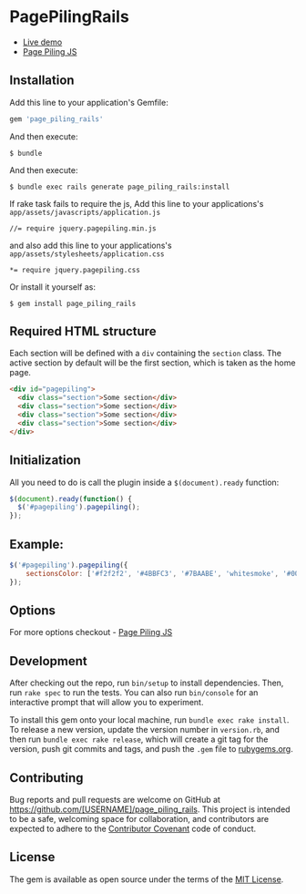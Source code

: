 # PagePilingRails

- [Live demo](http://alvarotrigo.com/pagePiling/)
- [Page Piling JS](https://github.com/alvarotrigo/pagePiling.js/)

## Installation

Add this line to your application's Gemfile:

```ruby
gem 'page_piling_rails'
```

And then execute:

    $ bundle

And then execute:

    $ bundle exec rails generate page_piling_rails:install

If rake task fails to require the js,
Add this line to your applications's `app/assets/javascripts/application.js`

```
//= require jquery.pagepiling.min.js
```

and also add this line to your applications's `app/assets/stylesheets/application.css`

```
*= require jquery.pagepiling.css
```

Or install it yourself as:

    $ gem install page_piling_rails

## Required HTML structure

Each section will be defined with a `div` containing the `section` class.
The active section by default will be the first section, which is taken as the home page.

```html
<div id="pagepiling">
  <div class="section">Some section</div>
  <div class="section">Some section</div>
  <div class="section">Some section</div>
  <div class="section">Some section</div>
</div>
```

## Initialization
All you need to do is call the plugin inside a `$(document).ready` function:


```javascript
$(document).ready(function() {
  $('#pagepiling').pagepiling();
});
```

## Example:

```javascript
$('#pagepiling').pagepiling({
    sectionsColor: ['#f2f2f2', '#4BBFC3', '#7BAABE', 'whitesmoke', '#000'],
});
```

## Options
For more options checkout - [Page Piling JS](https://github.com/alvarotrigo/pagePiling.js/)

## Development

After checking out the repo, run `bin/setup` to install dependencies. Then, run `rake spec` to run the tests. You can also run `bin/console` for an interactive prompt that will allow you to experiment.

To install this gem onto your local machine, run `bundle exec rake install`. To release a new version, update the version number in `version.rb`, and then run `bundle exec rake release`, which will create a git tag for the version, push git commits and tags, and push the `.gem` file to [rubygems.org](https://rubygems.org).

## Contributing

Bug reports and pull requests are welcome on GitHub at https://github.com/[USERNAME]/page_piling_rails. This project is intended to be a safe, welcoming space for collaboration, and contributors are expected to adhere to the [Contributor Covenant](http://contributor-covenant.org) code of conduct.


## License

The gem is available as open source under the terms of the [MIT License](http://opensource.org/licenses/MIT).

